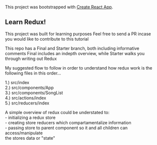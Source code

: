 This project was bootstrapped with [Create React App](https://github.com/facebook/create-react-app).

## Learn Redux!

This project was built for learning purposes
Feel free to send a PR incase you would like to contribute to this tutorial

This repo has a Final and Starter branch, both including informative comments
    Final includes an indepth overview, while Starter walks you through writing out Redux

My suggested flow to follow in order to understand how redux work is the following files in this order...

1.) src/index
<br />
2.) src/components/App
<br />
3.) src/components/SongList
<br />
4.) src/actions/index
<br />
5.) src/reducers/index



A simple overview of redux could be understated to:
<br />
    - initializing a redux store
    <br />
    - creating store reducers which compartamentalize information
    <br />
    - passing store to parent component so it and all children can access/manipulate
    <br />
        the stores data or "state"